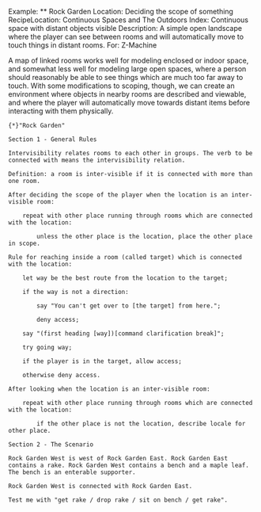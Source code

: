Example: ** Rock Garden
Location: Deciding the scope of something
RecipeLocation: Continuous Spaces and The Outdoors
Index: Continuous space with distant objects visible
Description: A simple open landscape where the player can see between rooms and will automatically move to touch things in distant rooms.
For: Z-Machine

  
A map of linked rooms works well for modeling enclosed or indoor space, and somewhat less well for modeling large open spaces, where a person should reasonably be able to see things which are much too far away to touch. With some modifications to scoping, though, we can create an environment where objects in nearby rooms are described and viewable, and where the player will automatically move towards distant items before interacting with them physically.

  

``` inform7
{*}"Rock Garden"

Section 1 - General Rules

Intervisibility relates rooms to each other in groups. The verb to be connected with means the intervisibility relation.

Definition: a room is inter-visible if it is connected with more than one room.

After deciding the scope of the player when the location is an inter-visible room:

	repeat with other place running through rooms which are connected with the location:

		unless the other place is the location, place the other place in scope.

Rule for reaching inside a room (called target) which is connected with the location:

	let way be the best route from the location to the target;

	if the way is not a direction:

		say "You can't get over to [the target] from here.";

		deny access;

	say "(first heading [way])[command clarification break]";

	try going way;

	if the player is in the target, allow access;

	otherwise deny access.

After looking when the location is an inter-visible room:

	repeat with other place running through rooms which are connected with the location:

		if the other place is not the location, describe locale for other place.

Section 2 - The Scenario

Rock Garden West is west of Rock Garden East. Rock Garden East contains a rake. Rock Garden West contains a bench and a maple leaf. The bench is an enterable supporter.

Rock Garden West is connected with Rock Garden East.

Test me with "get rake / drop rake / sit on bench / get rake".
```

